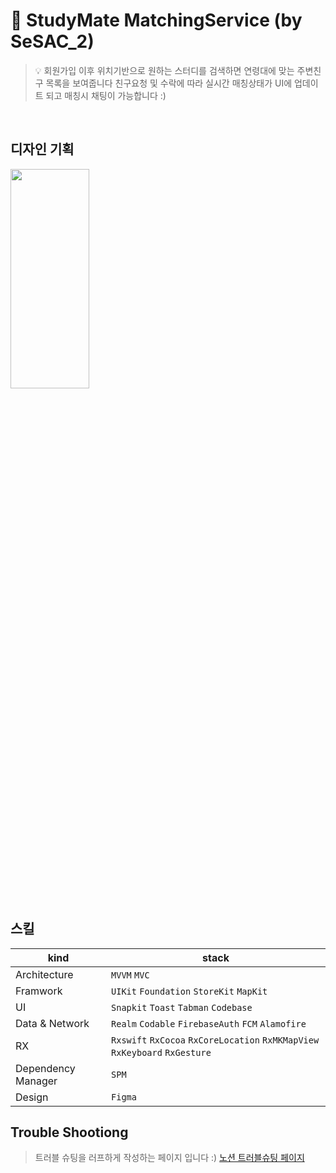 # 🌱 StudyMate MatchingService (by SeSAC_2)
> 💡 회원가입 이후 위치기반으로 원하는 스터디를 검색하면 연령대에 맞는 주변친구 목록을 보여줍니다
친구요청 및 수락에 따라 실시간 매칭상태가 UI에 업데이트 되고 매칭시 채팅이 가능합니다 :)

<br/>

## 디자인 기획
<img src="https://user-images.githubusercontent.com/101683386/209084644-44d0837d-ae32-4ced-8f44-d832fe560e21.jpg" width="50%" height="30%">

<br/>

## 스킬
| kind | stack |
| ------ | ------ |
| Architecture | `MVVM` `MVC`  |
| Framwork | `UIKit` `Foundation` `StoreKit` `MapKit`|
| UI | `Snapkit` `Toast` `Tabman` `Codebase` |
| Data & Network | `Realm` `Codable` `FirebaseAuth` `FCM` `Alamofire` |
| RX | `Rxswift` `RxCocoa` `RxCoreLocation` `RxMKMapView` `RxKeyboard` `RxGesture` |
| Dependency Manager | `SPM` |
| Design | `Figma` |

## Trouble Shootiong
> 트러블 슈팅을 러프하게 작성하는 페이지 입니다 :)
[노션 트러블슈팅 페이지](https://www.notion.so/a3d78907c8294e02838fc7a43d3ee65e)

